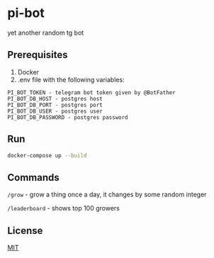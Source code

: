 # pi-bot
yet another random tg bot

## Prerequisites

1. Docker
2. .env file with the following variables:
```
PI_BOT_TOKEN - telegram bot token given by @BotFather
PI_BOT_DB_HOST - postgres host
PI_BOT_DB_PORT - postgres port
PI_BOT_DB_USER - postgres user
PI_BOT_DB_PASSWORD - postgres password
```

## Run
```bash
docker-compose up --build
```

## Commands

`/grow` - grow a thing once a day, it changes by some random integer

`/leaderboard` - shows top 100 growers

## License

[MIT](LICENSE)
